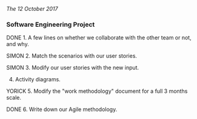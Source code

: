 _The 12 October 2017_
### Software Engineering Project

DONE 1. A few lines on whether we collaborate with the other team or not, and why.

SIMON 2. Match the scenarios with our user stories.

SIMON 3. Modify our user stories with the new input.

4. Activity diagrams.

YORICK 5. Modify the "work methodology" document for a full 3 months scale.

DONE 6. Write down our Agile methodology.